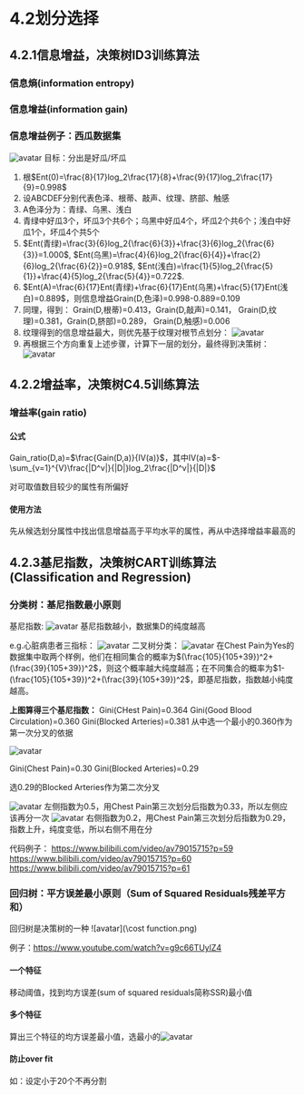 # 4.2划分选择

## 4.2.1信息增益，决策树ID3训练算法

### 信息熵(information entropy)
### 信息增益(information gain)

### 信息增益例子：西瓜数据集
![avatar](\西瓜数据集.png)
目标：分出是好瓜/坏瓜
1. 根$Ent(0)=\frac{8}{17}log_2\frac{17}{8}+\frac{9}{17}log_2\frac{17}{9}=0.998$
2. 设ABCDEF分别代表色泽、根蒂、敲声、纹理、脐部、触感
3. A色泽分为：青绿、乌黑、浅白
4. 青绿中好瓜3个，坏瓜3个共6个；乌黑中好瓜4个，坏瓜2个共6个；浅白中好瓜1个，坏瓜4个共5个
5. $Ent(青绿)=\frac{3}{6}log_2{\frac{6}{3}}+\frac{3}{6}log_2{\frac{6}{3}}=1.000$,
   $Ent(乌黑)=\frac{4}{6}log_2{\frac{6}{4}}+\frac{2}{6}log_2{\frac{6}{2}}=0.918$,
   $Ent(浅白)=\frac{1}{5}log_2{\frac{5}{1}}+\frac{4}{5}log_2{\frac{5}{4}}=0.722$.
6. $Ent(A)=\frac{6}{17}Ent(青绿)+\frac{6}{17}Ent(乌黑)+\frac{5}{17}Ent(浅白)=0.889$，则信息增益Grain(D,色泽)=0.998-0.889=0.109
7. 同理，得到：
   Grain(D,根蒂)=0.413，Grain(D,敲声)=0.141，
   Grain(D,纹理)=0.381，Grain(D,脐部)=0.289，
   Grain(D,触感)=0.006
8. 纹理得到的信息增益最大，则优先基于纹理对根节点划分：
   ![avatar](\纹理.png)
9. 再根据三个方向重复上述步骤，计算下一层的划分，最终得到决策树：
![avatar](\决策树.png)

## 4.2.2增益率，决策树C4.5训练算法

### 增益率(gain ratio)

#### 公式
Gain_ratio(D,a)=$\frac{Gain(D,a)}{IV(a)}$，其中IV(a)=$-\sum_{v=1}^{V}\frac{|D^v|}{|D|}log_2\frac{|D^v|}{|D|}$

对可取值数目较少的属性有所偏好

#### 使用方法
先从候选划分属性中找出信息增益高于平均水平的属性，再从中选择增益率最高的

## 4.2.3基尼指数，决策树CART训练算法(Classification and Regression)
### 分类树：基尼指数最小原则
基尼指数:
![avatar](\Gini.png)
基尼指数越小，数据集D的纯度越高

e.g.心脏病患者三指标：
![avatar](\e1.jpg)
二叉树分类：
![avatar](\e2.jpg)
在Chest Pain为Yes的数据集中取两个样例，他们在相同集合的概率为$(\frac{105}{105+39})^2+(\frac{39}{105+39})^2$，则这个概率越大纯度越高；在不同集合的概率为$1-(\frac{105}{105+39})^2+(\frac{39}{105+39})^2$，即基尼指数，指数越小纯度越高。

**上图算得三个基尼指数：**
Gini(CHest Pain)=0.364
Gini(Good Blood Circulation)=0.360
Gini(Blocked Arteries)=0.381
从中选一个最小的0.360作为第一次分叉的依据

![avatar](\e3.png)

Gini(Chest Pain)=0.30
Gini(Blocked Arteries)=0.29

选0.29的Blocked Arteries作为第二次分叉

![avatar](\e4.png)
左侧指数为0.5，用Chest Pain第三次划分后指数为0.33，所以左侧应该再分一次
![avatar](\e5.png)
右侧指数为0.2，用Chest Pain第三次划分后指数为0.29，指数上升，纯度变低，所以右侧不用在分


代码例子：
https://www.bilibili.com/video/av79015715?p=59
https://www.bilibili.com/video/av79015715?p=60
https://www.bilibili.com/video/av79015715?p=61

### 回归树：平方误差最小原则（Sum of Squared Residuals残差平方和）
回归树是决策树的一种
![avatar](\cost function.png)

例子：https://www.youtube.com/watch?v=g9c66TUylZ4

#### 一个特征
移动阈值，找到均方误差(sum of squared residuals简称SSR)最小值

#### 多个特征
算出三个特征的均方误差最小值，选最小的![avatar](\多个变量ssr.png)

#### 防止over fit
如：设定小于20个不再分割